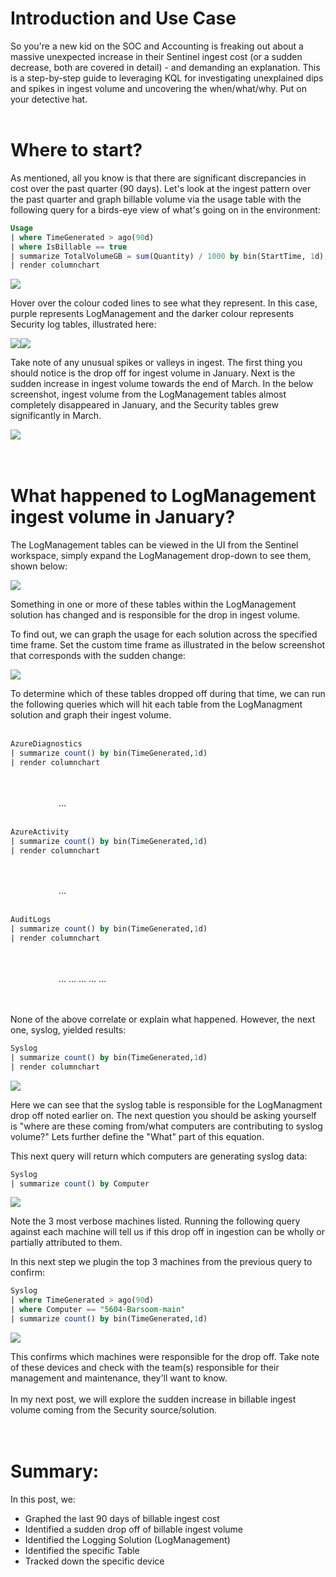 # Introduction and Use Case

So you're a new kid on the SOC and Accounting is freaking out about a massive unexpected increase in their Sentinel ingest cost (or a sudden decrease, both are covered in detail) - and demanding an explanation. This is a step-by-step guide to leveraging KQL for investigating unexplained dips and spikes in ingest volume and uncovering the when/what/why. Put on your detective hat.
<br/>
<br/>
# Where to start?

As mentioned, all you know is that there are significant discrepancies in cost over the past quarter (90 days). Let's look at the ingest pattern over the past quarter and graph billable volume via the usage table with the following query for a birds-eye view of what's going on in the environment:

```sql
Usage
| where TimeGenerated > ago(90d)
| where IsBillable == true
| summarize TotalVolumeGB = sum(Quantity) / 1000 by bin(StartTime, 1d), Solution
| render columnchart
```

![](/assets/img/Detective1/Usage.png)

Hover over the colour coded lines to see what they represent. In this case, purple represents LogManagement and the darker colour represents Security log tables, illustrated here:

![](/assets/img/Detective1/Usage1-Purple.png)![](/assets/img/Detective1/Usage2-Dark.png)

Take note of any unusual spikes or valleys in ingest. The first thing you should notice is the drop off for ingest volume in January. Next is the sudden increase in ingest volume towards the end of March. In the below screenshot, ingest volume from the LogManagement tables almost completely disappeared in January, and the Security tables grew significantly in March.

![](/assets/img/Detective1/Delta.png)
<br/>
<br/>
<br/>
# What happened to LogManagement ingest volume in January?

The LogManagement tables can be viewed in the UI from the Sentinel workspace, simply expand the LogManagement drop-down to see them, shown below:

![](/assets/img/Detective1/Tables.png)

Something in one or more of these tables within the LogManagement solution has changed and is responsible for the drop in ingest volume.

To find out, we can graph the usage for each solution across the specified time frame. Set the custom time frame as illustrated in the below screenshot that corresponds with the sudden change:

![](/assets/img/Detective1/Date_GUI.png)

To determine which of these tables dropped off during that time, we can run the following queries which will hit each table from the LogManagment solution and graph their ingest volume.
<br/>
<br/>

```sql
AzureDiagnostics
| summarize count() by bin(TimeGenerated,1d)
| render columnchart
```
<br/>
<br/>&ensp;&ensp;&ensp;&ensp;&ensp;&ensp;&ensp;&ensp;&ensp;&ensp;&ensp;...<br/>
<br/>

```sql
AzureActivity
| summarize count() by bin(TimeGenerated,1d)
| render columnchart
```

<br/>
<br/>&ensp;&ensp;&ensp;&ensp;&ensp;&ensp;&ensp;&ensp;&ensp;&ensp;&ensp;...<br/>
<br/>

```sql
AuditLogs
| summarize count() by bin(TimeGenerated,1d)
| render columnchart
```

<br/>
<br/>&ensp;&ensp;&ensp;&ensp;&ensp;&ensp;&ensp;&ensp;&ensp;&ensp;&ensp;… … … … …
<br/>
<br/>
<br/>


None of the above correlate or explain what happened. However, the next one, syslog, yielded results:

```sql
Syslog
| summarize count() by bin(TimeGenerated,1d)
| render columnchart
```

![](/assets/img/Detective1/syslog_Graph.png)

Here we can see that the syslog table is responsible for the LogManagment drop off noted earlier on. The next question you should be asking yourself is "where are these coming from/what computers are contributing to syslog volume?" Lets further define the "What" part of this equation.

This next query will return which computers are generating syslog data:


```sql
Syslog
| summarize count() by Computer
```

![](/assets/img/Detective1/Syslog_Count_by_Computer.png)

Note the 3 most verbose machines listed. Running the following query against each machine will tell us if this drop off in ingestion can be wholly or partially attributed to them.

In this next step we plugin the top 3 machines from the previous query to confirm:

```sql
Syslog
| where TimeGenerated > ago(90d)
| where Computer == "5604-Barsoom-main"
| summarize count() by bin(TimeGenerated,1d)
```

![](/assets/img/Detective1/syslog_barsoom.png)

This confirms which machines were responsible for the drop off. Take note of these devices and check with the team(s) responsible for their management and maintenance, they'll want to know.
<br/>
<br/>
In my next post, we will explore the sudden increase in billable ingest volume coming from the Security source/solution.
<br/>
<br/>
<br/>
# Summary:

In this post, we:

- Graphed the last 90 days of billable ingest cost
- Identified a sudden drop off of billable ingest volume
- Identified the Logging Solution (LogManagement)
- Identified the specific Table
- Tracked down the specific device
